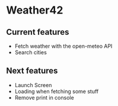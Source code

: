 # Weather42

## Current features
- Fetch weather with the open-meteo API
- Search cities

## Next features
- Launch Screen
- Loading when fetching some stuff
- Remove print in console

